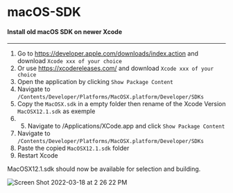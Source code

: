 # macOS-SDK

#### Install old macOS SDK on newer Xcode

----------------------------------------------------

1. Go to https://developer.apple.com/downloads/index.action and download `Xcode xxx of your choice` 
2. Or use https://xcodereleases.com/ and download `Xcode xxx of your choice` 
3. Open the application by clicking `Show Package Content`
4. Navigate to `/Contents/Developer/Platforms/MacOSX.platform/Developer/SDKs`
5. Copy the `MacOSX.sdk` in a empty folder then rename of the Xcode Version `MacOSX12.1.sdk` as exemple
6. 5. Navigate to /Applications/XCode.app and click `Show Package Content`
7. Navigate to `/Contents/Developer/Platforms/MacOSX.platform/Developer/SDKs`
8. Paste the copied `MacOSX12.1.sdk` folder
9. Restart Xcode

MacOSX12.1.sdk should now be available for selection and building.

![Screen Shot 2022-03-18 at 2 26 22 PM](https://user-images.githubusercontent.com/6248794/159061908-a67f1355-e76d-4023-b351-e131d9d924d2.png)
